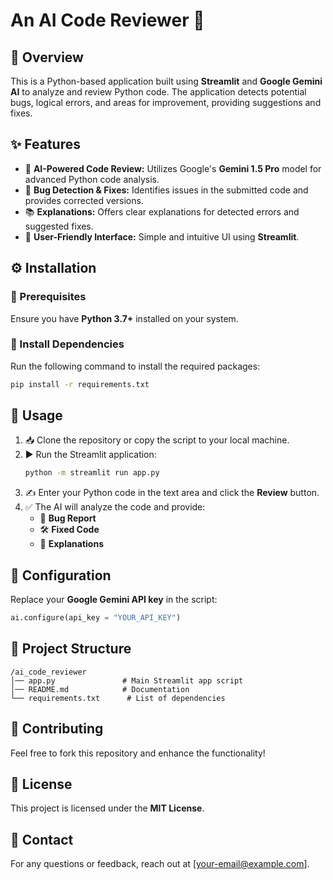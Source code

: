 # An AI Code Reviewer 🚀 

## 📌 Overview
This is a Python-based application built using **Streamlit** and **Google Gemini AI** to analyze and review Python code. The application detects potential bugs, logical errors, and areas for improvement, providing suggestions and fixes.

## ✨ Features
- 🤖 **AI-Powered Code Review:** Utilizes Google's **Gemini 1.5 Pro** model for advanced Python code analysis.
- 🐞 **Bug Detection & Fixes:** Identifies issues in the submitted code and provides corrected versions.
- 📚 **Explanations:** Offers clear explanations for detected errors and suggested fixes.
- 🎨 **User-Friendly Interface:** Simple and intuitive UI using **Streamlit**.

## ⚙️ Installation
### 🔹 Prerequisites
Ensure you have **Python 3.7+** installed on your system.

### 🔹 Install Dependencies
Run the following command to install the required packages:
```bash
pip install -r requirements.txt
```

## 🚀 Usage
1. 📥 Clone the repository or copy the script to your local machine.
2. ▶️ Run the Streamlit application:
   ```bash
   python -m streamlit run app.py
   ```
3. ✍️ Enter your Python code in the text area and click the **Review** button.
4. ✅ The AI will analyze the code and provide:
   - 🔎 **Bug Report**
   - 🛠 **Fixed Code**
   - 📖 **Explanations**

## 🔧 Configuration
Replace your **Google Gemini API key** in the script:
```python
ai.configure(api_key = "YOUR_API_KEY")
```

## 📁 Project Structure
```
/ai_code_reviewer
│── app.py               # Main Streamlit app script
│── README.md            # Documentation
└── requirements.txt      # List of dependencies
```

## 🤝 Contributing
Feel free to fork this repository and enhance the functionality!

## 📜 License
This project is licensed under the **MIT License**.

## 📩 Contact
For any questions or feedback, reach out at [your-email@example.com].

